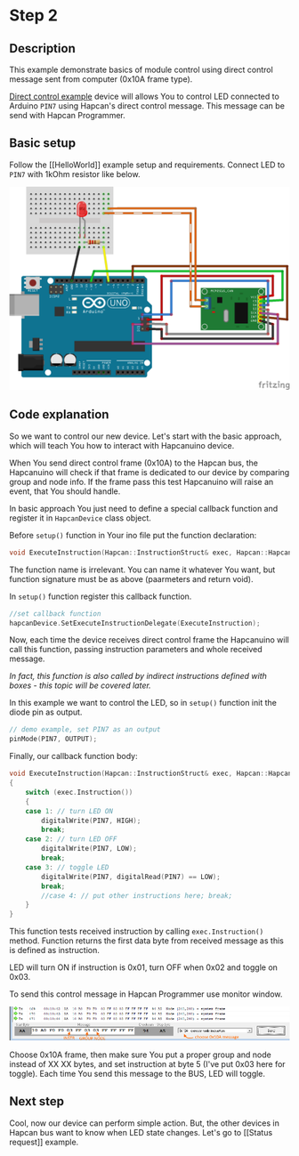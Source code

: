 # Step 2

## Description

This example demonstrate basics of module control using direct control message sent from computer (0x10A frame type).

[Direct control example](https://github.com/Onixarts/Hapcanuino/blob/master/examples/DirectControl/DirectControl.ino) device will allows You to control LED connected to Arduino `PIN7` using Hapcan's direct control message. This message can be send with Hapcan Programmer.

## Basic setup

Follow the [[HelloWorld]] example setup and requirements. Connect LED to `PIN7` with 1kOhm resistor like below.

![Direct control fritzing scheme](img/direct-control-fritzing.png)

## Code explanation

So we want to control our new device. Let's start with the basic approach, which will teach You how to interact with Hapcanuino device.

When You send direct control frame (0x10A) to the Hapcan bus, the Hapcanuino will check if that frame is dedicated to our device by comparing group and node info. If the frame pass this test Hapcanuino will raise an event, that You should handle.

In basic approach You just need to define a special callback function and register it in `HapcanDevice` class object.

Before `setup()` function in Your ino file put the function declaration:

```C++
void ExecuteInstruction(Hapcan::InstructionStruct& exec, Hapcan::HapcanMessage& message);
```
The function name is irrelevant. You can name it whatever You want, but function signature must be as above (paarmeters and return void).

In `setup()` function register this callback function.

```C++
//set callback function
hapcanDevice.SetExecuteInstructionDelegate(ExecuteInstruction);
```

Now, each time the device receives direct control frame the Hapcanuino will call this function, passing instruction parameters and whole received message.

_In fact, this function is also called by indirect instructions defined with boxes - this topic will be covered later._

In this example we want to control the LED, so in `setup()` function init the diode pin as output.

```C++
// demo example, set PIN7 as an output
pinMode(PIN7, OUTPUT);
```

Finally, our callback function body:

```C++
void ExecuteInstruction(Hapcan::InstructionStruct& exec, Hapcan::HapcanMessage& message)
{
	switch (exec.Instruction())
	{
	case 1: // turn LED ON
		digitalWrite(PIN7, HIGH);
		break;
	case 2: // turn LED OFF
		digitalWrite(PIN7, LOW);
		break;
	case 3: // toggle LED
		digitalWrite(PIN7, digitalRead(PIN7) == LOW);
		break;
		//case 4: // put other instructions here; break;
	}
}
```

This function tests received instruction by calling `exec.Instruction()` method. Function returns the first data byte from received message as this is defined as instruction.

LED will turn ON if instruction is 0x01, turn OFF when 0x02 and toggle on 0x03.

To send this control message in Hapcan Programmer use monitor window.

![Hapcan programmer send control frame](img/hapcan-programmer-send-control-frame.png)

Choose 0x10A frame, then make sure You put a proper group and node instead of XX XX bytes, and set instruction at byte 5 (I've put 0x03 here for toggle).
Each time You send this message to the BUS, LED will toggle.

## Next step
Cool, now our device can perform simple action. But, the other devices in Hapcan bus want to know when LED state changes. Let's go to [[Status request]] example.